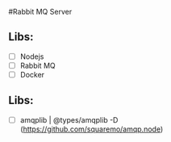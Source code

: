 #Rabbit MQ Server

## Libs:
- [ ] Nodejs
- [ ] Rabbit MQ
- [ ] Docker
## Libs:
- [ ] amqplib | @types/amqplib -D (https://github.com/squaremo/amqp.node)
